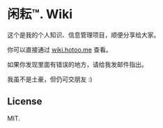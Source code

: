 
# 闲耘™. Wiki

这个是我的个人知识、信息管理项目，顺便分享给大家。

你可以直接通过 [wiki.hotoo.me](http://wiki.hotoo.me) 查看。

如果你发现里面有错误的地方，请给我发邮件指出。

我虽不是土豪，但仍可交朋友 :)

## License

MIT.

